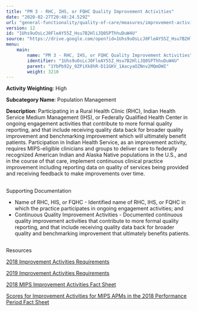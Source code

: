 ```yaml
---
title: "PM 3 - RHC, IHS, or FQHC Quality Improvement Activities"
date: "2020-02-27T20:48:24.529Z"
url: "general-functionality/quality-of-care/measures/improvement-activities-measures/2018-improvement-activities/pm-3-rhc-ihs-or-fqhc-quality-improvement-activities.html"
version: 12
id: "1Uhs9uOsLcJ0FleAY55Z_Hsu7B2HliJQ0SPThhuDuW4U"
source: "https://drive.google.com/open?id=1Uhs9uOsLcJ0FleAY55Z_Hsu7B2HliJQ0SPThhuDuW4U"
menu:
    main:
        name: "PM 3 - RHC, IHS, or FQHC Quality Improvement Activities"
        identifier: "1Uhs9uOsLcJ0FleAY55Z_Hsu7B2HliJQ0SPThhuDuW4U"
        parent: "1YbPb92y_0ZPiXk8hR-D11GKV_1AacyaOZNnv2MQmDWI"
        weight: 3210
---
```









**Activity Weighting**: High

**Subcategory Name**: Population Management

**Description**: Participating in a Rural Health Clinic (RHC), Indian Health Service Medium Management (IHS), or Federally Qualified Health Center in ongoing engagement activities that contribute to more formal quality reporting, and that include receiving quality data back for broader quality improvement and benchmarking improvement which will ultimately benefit patients. Participation in Indian Health Service, as an improvement activity, requires MIPS-eligible clinicians and groups to deliver care to federally recognized American Indian and Alaska Native populations in the U.S., and in the course of that care, implement continuous clinical practice improvement including reporting data on quality of services being provided and receiving feedback to make improvements over time.







## 

Supporting Documentation

* Name of RHC, HIS, or FQHC - Identified name of RHC, IHS, or FQHC in which the practice participates in ongoing engagement activities; and 
* Continuous Quality Improvement Activities - Documented continuous quality improvement activities that contribute to more formal quality reporting, and that include receiving quality data back for broader quality and benchmarking improvement that ultimately benefits patients.







## 

Resources

[2018 Improvement Activities Requirements](https://qpp.cms.gov/mips/improvement-activities?py=2018)

[2019 Improvement Activities Requirements](https://qpp.cms.gov/mips/improvement-activities?py=2019)

[2018 MIPS Improvement Activities Fact Sheet](https://qpp.cms.gov/resource/2018%20MIPS%20Improvement%20Activities%20Fact%20Sheet)

[Scores for Improvement Activities for MIPS APMs in the 2018 Performance Period Fact Sheet](https://qpp.cms.gov/resource/2018%20MIPS%20APMs%20improvement%20Activities%20scores%20fact%20sheet)

